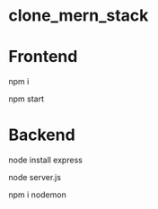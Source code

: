 # clone_mern_stack

# Frontend
npm i

npm start

# Backend
node install express

node server.js

npm i nodemon